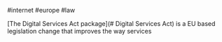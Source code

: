 #internet #europe #law 

[The Digital Services Act package](# Digital Services Act) is a EU based legislation change that improves the way services